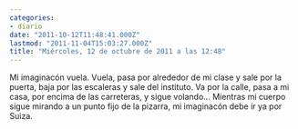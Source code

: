 ```yaml
---
categories:
- diario
date: "2011-10-12T11:48:41.000Z"
lastmod: "2011-11-04T15:03:27.000Z"
title: "Miércoles, 12 de octubre de 2011 a las 12:48"
---
```


Mi imaginacón vuela. Vuela, pasa por alrededor de mi clase y sale por la puerta, baja por las escaleras y sale del instituto. Va por la calle, pasa a mi casa, por encima de las carreteras, y sigue volando... Mientras mi cuerpo sigue mirando a un punto fijo de la pizarra, mi imaginacón debe ir ya por Suiza.